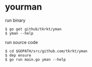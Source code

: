 # yourman

run binary

```
$ go get github/tkrkt/yman
$ yman --help
```

run source code

```
$ cd $GOPATH/src/github.com/tkrkt/yman
$ dep ensure
$ go run main.go yman --help
```
